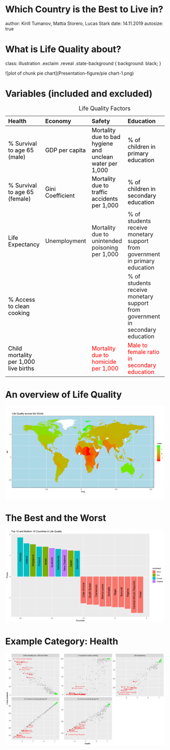 Which Country is the Best to Live in?
========================================================
author: Kirill Tumanov, Mattia Storero, Lucas Stark
date: 14.11.2019
autosize: true

What is Life Quality about?
========================================================
class: illustration
.exclaim .reveal .state-background {
  background: black;
} 








![plot of chunk pie chart](Presentation-figure/pie chart-1.png)

Variables (included and excluded)
========================================================
<font size = "4px">
<table class="table table-striped table-hover" style="margin-left: auto; margin-right: auto;">
<caption>Life Quality Factors</caption>
 <thead>
  <tr>
   <th style="text-align:left;"> Health </th>
   <th style="text-align:left;"> Economy </th>
   <th style="text-align:left;"> Safety </th>
   <th style="text-align:left;"> Education </th>
   <th style="text-align:left;"> Environment </th>
  </tr>
 </thead>
<tbody>
  <tr>
   <td style="text-align:left;color: black !important;color: black !important;"> % Survival to age 65 (male) </td>
   <td style="text-align:left;color: black !important;"> GDP per capita </td>
   <td style="text-align:left;color: black !important;"> Mortality due to bad hygiene and unclean water per 1,000 </td>
   <td style="text-align:left;color: black !important;"> % of children in primary education </td>
   <td style="text-align:left;color: red !important;color: black !important;"> Air pollution </td>
  </tr>
  <tr>
   <td style="text-align:left;color: black !important;color: black !important;"> % Survival to age 65 (female) </td>
   <td style="text-align:left;color: black !important;"> Gini Coefficient </td>
   <td style="text-align:left;color: black !important;"> Mortality due to traffic accidents per 1,000 </td>
   <td style="text-align:left;color: black !important;"> % of children in secondary education </td>
   <td style="text-align:left;color: red !important;color: black !important;"> CO2 emmissions </td>
  </tr>
  <tr>
   <td style="text-align:left;color: black !important;"> Life Expectancy </td>
   <td style="text-align:left;"> Unemployment </td>
   <td style="text-align:left;"> Mortality due to unintended poisoning per 1,000 </td>
   <td style="text-align:left;"> % of students receive monetary support from government in primary education </td>
   <td style="text-align:left;color: red !important;">  </td>
  </tr>
  <tr>
   <td style="text-align:left;color: black !important;"> % Access to clean cooking </td>
   <td style="text-align:left;">  </td>
   <td style="text-align:left;">  </td>
   <td style="text-align:left;"> % of students receive monetary support from government in secondary education </td>
   <td style="text-align:left;color: red !important;"> Level of water stress </td>
  </tr>
  <tr>
   <td style="text-align:left;color: red !important;color: black !important;"> Child mortality per 1,000 live births </td>
   <td style="text-align:left;color: red !important;">  </td>
   <td style="text-align:left;color: red !important;"> Mortality due to homicide per 1,000 </td>
   <td style="text-align:left;color: red !important;"> Male to female ratio in secondary education </td>
   <td style="text-align:left;color: red !important;color: red !important;"> Renewable internal freshwater resources per capita </td>
  </tr>
</tbody>
</table>
</font>

An overview of Life Quality
========================================================
![plot of chunk analysis beginning](WorldPlot.png)


The Best and the Worst
=========================================================
![plot of chunk unnamed-chunk-1](TopBottom10.png)


Example Category: Health
========================================
![plot of chunk health](Health.png)
